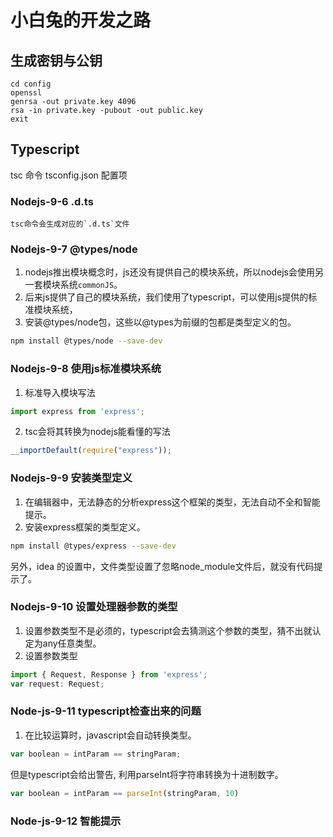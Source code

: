 # 小白兔的开发之路

## 生成密钥与公钥

```
cd config
openssl
genrsa -out private.key 4096
rsa -in private.key -pubout -out public.key
exit
```

## Typescript

tsc 命令
tsconfig.json 配置项

### Nodejs-9-6 .d.ts
    tsc命令会生成对应的`.d.ts`文件

### Nodejs-9-7 @types/node
1. nodejs推出模块概念时，js还没有提供自己的模块系统，所以nodejs会使用另一套模块系统`commonJS`。
2. 后来js提供了自己的模块系统，我们使用了typescript，可以使用js提供的标准模块系统，
3. 安装@types/node包，这些以@types为前缀的包都是类型定义的包。

```bash
npm install @types/node --save-dev
```

### Nodejs-9-8 使用js标准模块系统
1. 标准导入模块写法
```ts
import express from 'express';
```
2. tsc会将其转换为nodejs能看懂的写法
```js
__importDefault(require("express"));
```

### Nodejs-9-9 安装类型定义
1. 在编辑器中，无法静态的分析express这个框架的类型，无法自动不全和智能提示。
2. 安装express框架的类型定义。
```bash
npm install @types/express --save-dev
```
另外，idea 的设置中，文件类型设置了忽略node_module文件后，就没有代码提示了。

### Nodejs-9-10 设置处理器参数的类型
1. 设置参数类型不是必须的，typescript会去猜测这个参数的类型，猜不出就认定为any任意类型。
2. 设置参数类型
```ts
import { Request, Response } from 'express';
var request: Request;
```

### Node-js-9-11 typescript检查出来的问题
1. 在比较运算时，javascript会自动转换类型。
```javascript
var boolean = intParam == stringParam;
```
但是typescript会给出警告, 利用parseInt将字符串转换为十进制数字。
```ts
var boolean = intParam == parseInt(stringParam, 10)
```

### Node-js-9-12 智能提示
